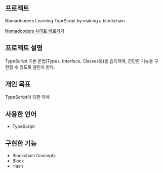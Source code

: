 ## 프로젝트
Nomadcoders Learning TyprScript by making a blockchain

[Nomadcoders 사이트 바로가기](https://nomadcoders.co/typescript-for-beginners)

## 프로젝트 설명
TypeScript 기본 문법(Types, Interface, Classes등)을 습득하여,
간단한 기능을 구현할 수 있도록 챌린지 한다.

## 개인 목표
TypeScript에 대한 이해

## 사용한 언어
- TypeScript

## 구현한 기능
- Blockchain Concepts
- Block
- Hash
